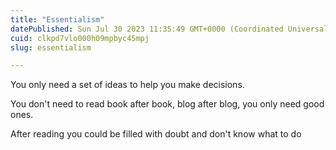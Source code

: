 ```yaml
---
title: "Essentialism"
datePublished: Sun Jul 30 2023 11:35:49 GMT+0000 (Coordinated Universal Time)
cuid: clkpd7vlo000h09mpbyc45mpj
slug: essentialism

---
```


You only need a set of ideas to help you make decisions.

You don't need to read book after book, blog after blog, you only need good ones.

After reading you could be filled with doubt and don't know what to do